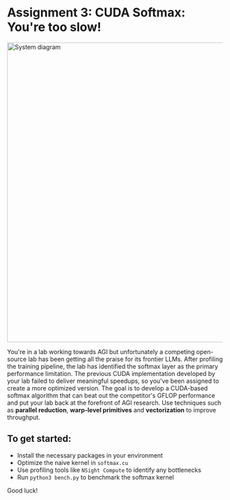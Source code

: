 # Assignment 3: CUDA Softmax: You're too slow!
<!--<img src="https://github.com/user-attachments/assets/44c161d3-9b11-4ea8-9c65-ccc1202d165c" width="250" alt="artworks-000296633391-rpazic">-->

<img src="https://github.com/user-attachments/assets/67bd7a9a-d9ee-4447-a17e-1ac8aa59e1ad" width="700px" alt="System diagram">

You're in a lab working towards AGI but unfortunately a competing open-source lab has been getting all the praise for its frontier LLMs. After profiling the training pipeline, the lab has identified the softmax layer as the primary performance limitation. The previous CUDA implementation developed by your lab failed to deliver meaningful speedups, so you've been assigned to create a more optimized version. The goal is to develop a CUDA-based softmax algorithm that can beat out the competitor's GFLOP performance and put your lab back at the forefront of AGI research. Use techniques such as **parallel reduction**, **warp-level primitives** and **vectorization** to improve throughput.

## To get started:
- Install the necessary packages in your environment
- Optimize the naive kernel in `softmax.cu`
- Use profiling tools like `NSight Compute` to identify any bottlenecks
- Run `python3 bench.py` to benchmark the softmax kernel 

Good luck!

